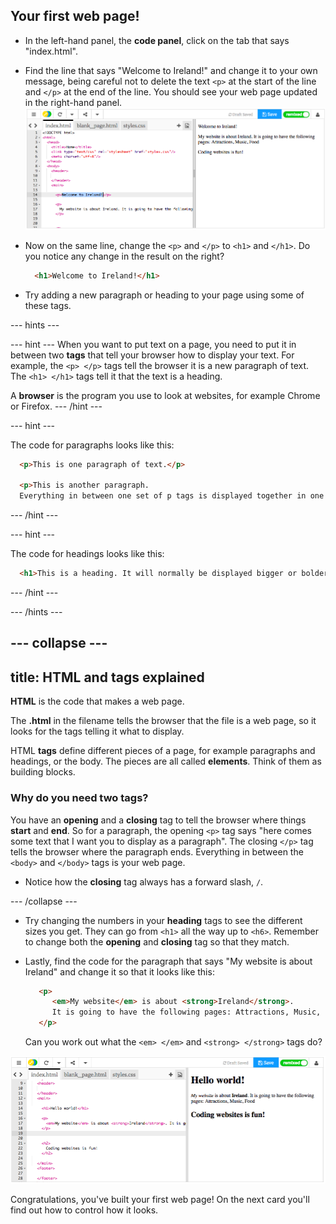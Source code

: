 ## Your first web page!

- In the left-hand panel, the **code panel**, click on the tab that says "index.html".

- Find the line that says "Welcome to Ireland!" and change it to your own message, being careful not to delete the text `<p>` at the start of the line and `</p>` at the end of the line. You should see your web page updated in the right-hand panel. 
![HTML paragraph example](images/egFirstHtmlCode.png)

- Now on the same line, change the `<p>` and `</p>` to `<h1>` and `</h1>`. Do you notice any change in the result on the right?
  ```html
    <h1>Welcome to Ireland!</h1>
  ```

- Try adding a new paragraph or heading to your page using some of these tags.

--- hints ---

--- hint ---
When you want to put text on a page, you need to put it in between two **tags** that tell your browser how to display your text. For example, the `<p> </p>` tags tell the browser it is a new paragraph of text. The `<h1> </h1>` tags tell it that the text is a heading.

A **browser** is the program you use to look at websites, for example Chrome or Firefox.
--- /hint ---

--- hint ---

The code for paragraphs looks like this:
  ```html
    <p>This is one paragraph of text.</p>

    <p>This is another paragraph.
    Everything in between one set of p tags is displayed together in one long line.</p>
  ```

--- /hint ---


--- hint ---

The code for headings looks like this:
  ```html
    <h1>This is a heading. It will normally be displayed bigger or bolder than the paragraphs.</h1>
  ```

--- /hint ---

--- /hints ---

--- collapse ---
---
title: HTML and tags explained
---
**HTML** is the code that makes a web page.

The **.html** in the filename tells the browser that the file is a web page, so it looks for the tags telling it what to display. 

HTML **tags** define different pieces of a page, for example paragraphs and headings, or the body. The pieces are all called **elements**. Think of them as building blocks.

### Why do you need two tags? 
You have an **opening** and a **closing** tag to tell the browser where things **start** and **end**. 
So for a paragraph, the opening `<p>` tag says "here comes some text that I want you to display as a paragraph". The closing `</p>` tag tells the browser where the paragraph ends. 
Everything in between the `<body>` and `</body>` tags is your web page. 
- Notice how the **closing** tag always has a forward slash, `/`.
  
--- /collapse ---

- Try changing the numbers in your **heading** tags to see the different sizes you get. They can go from `<h1>` all the way up to `<h6>`. Remember to change both the **opening** and **closing** tag so that they match.


- Lastly, find the code for the paragraph that says "My website is about Ireland" and change it so that it looks like this:
   ```html
      <p>
         <em>My website</em> is about <strong>Ireland</strong>. 
         It is going to have the following pages: Attractions, Music, Food
      </p>
  ```
  Can you work out what the `<em> </em>` and `<strong> </strong>` tags do?

![Example of HTML tags](images/egFirstTags.png)

Congratulations, you've built your first web page! On the next card you'll find out how to control how it looks.






